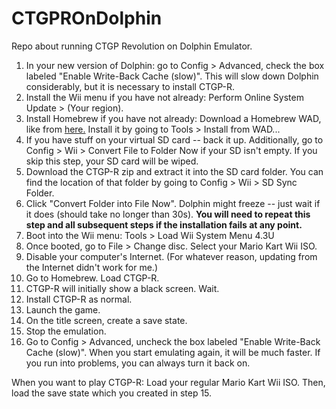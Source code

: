 # CTGPROnDolphin
Repo about running CTGP Revolution on Dolphin Emulator.

1. In your new version of Dolphin: go to Config > Advanced, check the box labeled "Enable Write-Back Cache (slow)". This will slow down Dolphin considerably, but it is necessary to install CTGP-R.
2. Install the Wii menu if you have not already: Perform Online System Update > (Your region).
3. Install Homebrew if you have not already: Download a Homebrew WAD, like from [here.](https://github.com/forwarderfactory/hbc-archive/tree/hbc-wads) Install it by going to Tools > Install from WAD...
4. If you have stuff on your virtual SD card -- back it up. Additionally, go to Config > Wii > Convert File to Folder Now if your SD isn't empty. If you skip this step, your SD card will be wiped.
5. Download the CTGP-R zip and extract it into the SD card folder. You can find the location of that folder by going to Config > Wii > SD Sync Folder.
6. Click "Convert Folder into File Now". Dolphin might freeze -- just wait if it does (should take no longer than 30s). **You will need to repeat this step and all subsequent steps if the installation fails at any point.**
7. Boot into the Wii menu: Tools > Load Wii System Menu 4.3U
8. Once booted, go to File > Change disc. Select your Mario Kart Wii ISO.
9. Disable your computer's Internet. (For whatever reason, updating from the Internet didn't work for me.)
10. Go to Homebrew. Load CTGP-R.
11. CTGP-R will initially show a black screen. Wait.
12. Install CTGP-R as normal.
13. Launch the game.
14. On the title screen, create a save state.
15. Stop the emulation.
16. Go to Config > Advanced, uncheck the box labeled "Enable Write-Back Cache (slow)". When you start emulating again, it will be much faster. If you run into problems, you can always turn it back on.

When you want to play CTGP-R:
Load your regular Mario Kart Wii ISO. Then, load the save state which you created in step 15.

